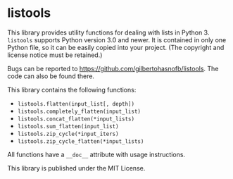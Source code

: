 # listools

This library provides utility functions for dealing with lists in Python 3. `listools` supports Python version 3.0 and newer. It is contained in only one Python file, so it can be easily copied into your project. (The copyright and license notice must be retained.)

Bugs can be reported to https://github.com/gilbertohasnofb/listools. The code can also be found there.

This library contains the following functions:

* `listools.flatten(input_list[, depth])`
* `listools.completely_flatten(input_list)`
* `listools.concat_flatten(*input_lists)`
* `listools.sum_flatten(input_list)`
* `listools.zip_cycle(*input_iters)`
* `listools.zip_cycle_flatten(*input_lists)`

All functions have a `__doc__` attribute with usage instructions.

This library is published under the MIT License.
